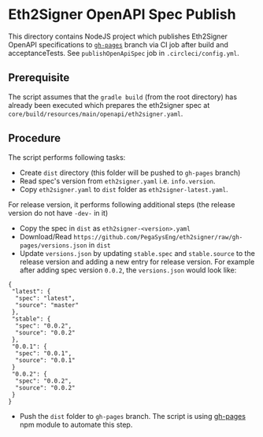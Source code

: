 # Eth2Signer OpenAPI Spec Publish

This directory contains NodeJS project which publishes Eth2Signer OpenAPI specifications to 
[`gh-pages`](https://github.com/PegaSysEng/eth2signer/tree/gh-pages) branch via CI job after build and acceptanceTests. 
See `publishOpenApiSpec` job in `.circleci/config.yml`.

## Prerequisite 
The script assumes that the `gradle build` (from the root directory) has already been executed which prepares the 
eth2signer spec at `core/build/resources/main/openapi/eth2signer.yaml`. 

## Procedure
The script performs following tasks:

* Create `dist` directory (this folder will be pushed to `gh-pages` branch)
* Read spec's version from `eth2signer.yaml` i.e. `info.version`.
* Copy `eth2signer.yaml` to `dist` folder as `eth2signer-latest.yaml`.

For release version, it performs following additional steps (the release version do not have `-dev-` in it)

* Copy the spec in `dist` as `eth2signer-<version>.yaml`
* Download/Read `https://github.com/PegaSysEng/eth2signer/raw/gh-pages/versions.json` in `dist`
* Update `versions.json` by updating `stable.spec` and `stable.source` to the release version and adding a new entry 
for release version. For example after adding spec version `0.0.2`, the `versions.json` would look like:
~~~
{
 "latest": {
  "spec": "latest",
  "source": "master"
 },
 "stable": {
  "spec": "0.0.2",
  "source": "0.0.2"
 },
 "0.0.1": {
  "spec": "0.0.1",
  "source": "0.0.1"
 }
 "0.0.2": {
  "spec": "0.0.2",
  "source": "0.0.2"
 }
}
~~~ 
* Push the `dist` folder to `gh-pages` branch. The script is using [gh-pages](https://www.npmjs.com/package/gh-pages) 
npm module to automate this step.
 
